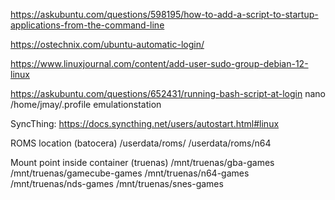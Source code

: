 https://askubuntu.com/questions/598195/how-to-add-a-script-to-startup-applications-from-the-command-line

https://ostechnix.com/ubuntu-automatic-login/

https://www.linuxjournal.com/content/add-user-sudo-group-debian-12-linux

https://askubuntu.com/questions/652431/running-bash-script-at-login
nano /home/jmay/.profile
emulationstation

SyncThing:
https://docs.syncthing.net/users/autostart.html#linux

ROMS location (batocera)
/userdata/roms/
/userdata/roms/n64

Mount point inside container (truenas)
/mnt/truenas/gba-games
/mnt/truenas/gamecube-games
/mnt/truenas/n64-games
/mnt/truenas/nds-games
/mnt/truenas/snes-games
